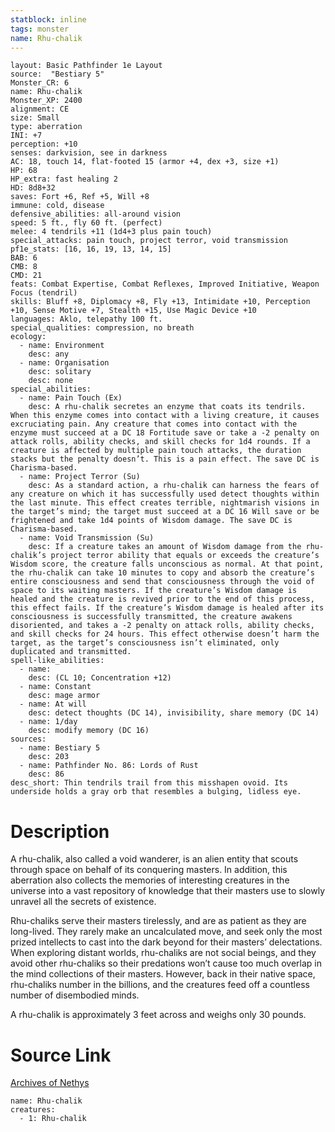 ```yaml
---
statblock: inline
tags: monster
name: Rhu-chalik
---
```

```statblock
layout: Basic Pathfinder 1e Layout
source:  "Bestiary 5"
Monster_CR: 6
name: Rhu-chalik
Monster_XP: 2400
alignment: CE
size: Small
type: aberration
INI: +7
perception: +10
senses: darkvision, see in darkness
AC: 18, touch 14, flat-footed 15 (armor +4, dex +3, size +1)
HP: 68
HP_extra: fast healing 2
HD: 8d8+32
saves: Fort +6, Ref +5, Will +8
immune: cold, disease
defensive_abilities: all-around vision
speed: 5 ft., fly 60 ft. (perfect)
melee: 4 tendrils +11 (1d4+3 plus pain touch)
special_attacks: pain touch, project terror, void transmission
pf1e_stats: [16, 16, 19, 13, 14, 15]
BAB: 6
CMB: 8
CMD: 21
feats: Combat Expertise, Combat Reflexes, Improved Initiative, Weapon Focus (tendril)
skills: Bluff +8, Diplomacy +8, Fly +13, Intimidate +10, Perception +10, Sense Motive +7, Stealth +15, Use Magic Device +10
languages: Aklo, telepathy 100 ft.
special_qualities: compression, no breath
ecology:
  - name: Environment
    desc: any
  - name: Organisation
    desc: solitary
    desc: none
special_abilities:
  - name: Pain Touch (Ex)
    desc: A rhu-chalik secretes an enzyme that coats its tendrils. When this enzyme comes into contact with a living creature, it causes excruciating pain. Any creature that comes into contact with the enzyme must succeed at a DC 18 Fortitude save or take a -2 penalty on attack rolls, ability checks, and skill checks for 1d4 rounds. If a creature is affected by multiple pain touch attacks, the duration stacks but the penalty doesn’t. This is a pain effect. The save DC is Charisma-based.
  - name: Project Terror (Su)
    desc: As a standard action, a rhu-chalik can harness the fears of any creature on which it has successfully used detect thoughts within the last minute. This effect creates terrible, nightmarish visions in the target’s mind; the target must succeed at a DC 16 Will save or be frightened and take 1d4 points of Wisdom damage. The save DC is Charisma-based.
  - name: Void Transmission (Su)
    desc: If a creature takes an amount of Wisdom damage from the rhu-chalik’s project terror ability that equals or exceeds the creature’s Wisdom score, the creature falls unconscious as normal. At that point, the rhu-chalik can take 10 minutes to copy and absorb the creature’s entire consciousness and send that consciousness through the void of space to its waiting masters. If the creature’s Wisdom damage is healed and the creature is revived prior to the end of this process, this effect fails. If the creature’s Wisdom damage is healed after its consciousness is successfully transmitted, the creature awakens disoriented, and takes a -2 penalty on attack rolls, ability checks, and skill checks for 24 hours. This effect otherwise doesn’t harm the target, as the target’s consciousness isn’t eliminated, only duplicated and transmitted.
spell-like_abilities:
  - name:
    desc: (CL 10; Concentration +12)
  - name: Constant
    desc: mage armor
  - name: At will
    desc: detect thoughts (DC 14), invisibility, share memory (DC 14)
  - name: 1/day
    desc: modify memory (DC 16)
sources:
  - name: Bestiary 5
    desc: 203
  - name: Pathfinder No. 86: Lords of Rust
    desc: 86
desc_short: Thin tendrils trail from this misshapen ovoid. Its underside holds a gray orb that resembles a bulging, lidless eye.
```
# Description
A rhu-chalik, also called a void wanderer, is an alien entity that scouts through space on behalf of its conquering masters. In addition, this aberration also collects the memories of interesting creatures in the universe into a vast repository of knowledge that their masters use to slowly unravel all the secrets of existence.

 Rhu-chaliks serve their masters tirelessly, and are as patient as they are long-lived. They rarely make an uncalculated move, and seek only the most prized intellects to cast into the dark beyond for their masters’ delectations. When exploring distant worlds, rhu-chaliks are not social beings, and they avoid other rhu-chaliks so their predations won’t cause too much overlap in the mind collections of their masters. However, back in their native space, rhu-chaliks number in the billions, and the creatures feed off a countless number of disembodied minds.

 A rhu-chalik is approximately 3 feet across and weighs only 30 pounds.
# Source Link
[Archives of Nethys](https://aonprd.com/MonsterDisplay.aspx?ItemName=Rhu-chalik)
```encounter-table
name: Rhu-chalik
creatures:
  - 1: Rhu-chalik
```
